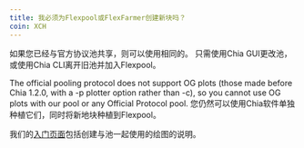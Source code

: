 ```yaml
---
title: 我必须为Flexpool或FlexFarmer创建新块吗？
coin: XCH
---
```


如果您已经与官方协议池共享，则可以使用相同的。 只需使用Chia GUI更改池，或使用Chia CLI离开旧池并加入Flexpool。

The official pooling protocol does not support OG plots (those made before Chia 1.2.0, with a -p plotter option rather than -c), so you cannot use OG plots with our pool or any Official Protocol pool. 您仍然可以使用Chia软件单独种植它们，同时将新地块种植到Flexpool。

我们的<a href=”https://www.flexpool.io/get-started“>入门页面</a>包括创建与池一起使用的绘图的说明。
